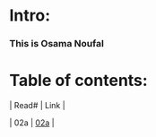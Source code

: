 # Intro:

### This is Osama Noufal



# Table of contents:

| Read# | Link |

| 02a |    [02a](https://onoufal.github.io/reading-notes/102) |

